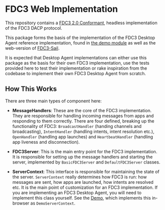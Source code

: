 # FDC3 Web Implementation

This repository contains a [FDC3 2.0 Conformant](../../fdc3-conformance/README.md), headless implementation of the FDC3 DACP protocol. 

This package forms the basis of the implementation of the FDC3 Desktop Agent reference implementation, found in [the demo module](../demo/README.md) as well as the web-version of [FDC3-Sail](https://github.com/finos/FDC3-Sail/).

It is expected that Desktop Agent implementations can either use this package as the basis for their own FDC3 implementation, use the tests provided here to test their implementation or rake inspiration from the codebase to implement their own FDC3 Desktop Agent from scratch.

## How This Works

There are three main types of component here:

- **MessageHandlers**: These are the core of the FDC3 implementation. They are responsible for handling incoming messages from apps and responding to them correctly.  There are four defined, breaking up the functionality of FDC3:  `BroadcastHandler` (handing channels and broadcasting), `IntentHandler` (handling intents, intent resolution etc.), `OpenHandler` (handling app launches) and `HeartbeatHandler` (handling app liveness and disconnection).

 - **FDC3Server**: This is the main entry point for the FDC3 implementation. It is responsible for setting up the message handlers and starting the server, implemented by `BasicFDC3Server` and `DefaultFDC3Server` classes. 

 - **ServerContext**: This interface is responsible for maintaining the state of the server.  `ServerContext` really determines how FDC3 is run: how messages are sent, how apps are launched, how intents are resolved etc.  It is the main point of customization for an FDC3 implementation. If you are implementing an FDC3 Desktop Agent, you will need to implement this class yourself.   See the [Demo](../demo/README.md), which implements this in-browser as `DemoServerContext`.  